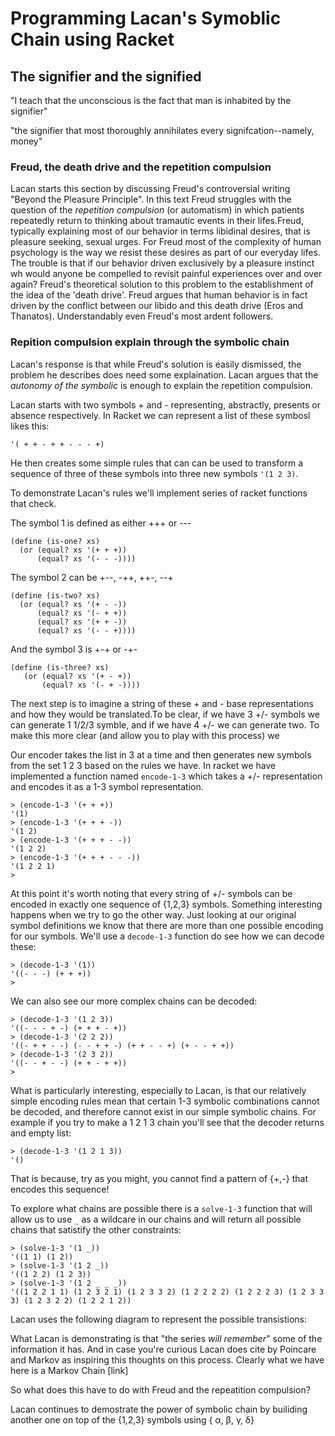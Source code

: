 # Programming Lacan's Symoblic Chain using Racket

## The signifier and the signified

"I teach that the unconscious is the fact that man is inhabited by the signifier"

"the signifier that most thoroughly annihilates every signifcation--namely, money"

### Freud, the death drive and the repetition compulsion

Lacan starts this section by discussing Freud's controversial writing "Beyond the Pleasure Principle". In this text Freud struggles with the question of the *repetition compulsion* (or automatism) in which patients repeatedly return to thinking about tramautic events in their lifes.Freud, typically explaining most of our behavior in terms libidinal desires, that is pleasure seeking, sexual urges. For Freud most of the complexity of human psychology is the way we resist these desires as part of our everyday lifes. The trouble is that if our behavior driven exclusively by a pleasure instinct wh  would anyone be compelled to revisit painful experiences over and over again? Freud's theoretical solution to this problem to the establishment of the idea of the 'death drive'. Freud argues that human behavior is in fact driven by the conflict between our libido and this death drive (Eros and Thanatos). Understandably even Freud's most ardent followers.

### Repition compulsion explain through the symbolic chain

Lacan's response is that while Freud's solution is easily dismissed, the problem he describes does need some explaination. Lacan argues that the *autonomy of the symbolic* is enough to explain the repetition compulsion.


Lacan starts with two symbols + and - representing, abstractly, presents or absence respectively. In Racket we can represent a list of these symbosl likes this:

```
'( + + - + + - - - +)
```

He then creates some simple rules that can can be used to transform a sequence of three of these symbols into three new symbols `'(1 2 3)`.

To demonstrate Lacan's rules we'll implement series of racket functions that check.

The symbol 1 is defined as either +++ or ---

```
(define (is-one? xs)
  (or (equal? xs '(+ + +))
      (equal? xs '(- - -))))

```

The symbol 2 can be +--, -++, ++-, --+


```
(define (is-two? xs)
  (or (equal? xs '(+ - -))
      (equal? xs '(- + +))
      (equal? xs '(+ + -))
      (equal? xs '(- - +))))
```

And the symbol 3 is +-+ or -+-

```
(define (is-three? xs)
   (or (equal? xs '(+ - +))
       (equal? xs '(- + -))))
```


The next step is to imagine a string of these + and - base representations and how they would be translated.To be clear, if we have 3 +/- symbols we can generate 1 1/2/3 symble, and if we have 4 +/- we can generate two. To make this more clear (and allow you to play with this process) we 

Our encoder takes the list in 3 at a time and then generates new symbols from the set 1 2 3 based on the rules we have. In racket we have implemented a function named `encode-1-3` which takes a +/- representation and encodes it as a 1-3 symbol representation.



```
> (encode-1-3 '(+ + +))
'(1)
> (encode-1-3 '(+ + + -))
'(1 2)
> (encode-1-3 '(+ + + - -))
'(1 2 2)
> (encode-1-3 '(+ + + - - -))
'(1 2 2 1)
> 
```

At this point it's worth noting that every string of +/- symbols can be encoded in exactly one sequence of {1,2,3} symbols. Something interesting happens when we try to go the other way. Just looking at our original symbol definitions we know that there are more than one possible encoding for our symbols. We'll use a `decode-1-3` function do see how we can decode these:

```
> (decode-1-3 '(1))
'((- - -) (+ + +))
> 
```

We can also see our more complex chains can be decoded:

```
> (decode-1-3 '(1 2 3))
'((- - - + -) (+ + + - +))
> (decode-1-3 '(2 2 2))
'((- + + - -) (- - + + -) (+ + - - +) (+ - - + +))
> (decode-1-3 '(2 3 2))
'((- - + - -) (+ + - + +))
> 
```

What is particularly interesting, especially to Lacan, is that our relatively simple encoding rules mean that certain 1-3 symbolic combinations cannot be decoded, and therefore cannot exist in our simple symbolic chains. For example if you try to make a 1 2 1 3 chain you'll see that the decoder returns and empty list:

```
> (decode-1-3 '(1 2 1 3))
'()

```

That is because, try as you might, you cannot find a pattern of {+,-} that encodes this sequence!

To explore what chains are possible there is a `solve-1-3` function that will allow us to use `_` as a wildcare in our chains and will return all possible chains that satistify the other constraints:

```
> (solve-1-3 '(1 _))
'((1 1) (1 2))
> (solve-1-3 '(1 2 _))
'((1 2 2) (1 2 3))
> (solve-1-3 '(1 2 _ _ _))
'((1 2 2 1 1) (1 2 3 2 1) (1 2 3 3 2) (1 2 2 2 2) (1 2 2 2 3) (1 2 3 3 3) (1 2 3 2 2) (1 2 2 1 2))

```

Lacan uses the following diagram to represent the possible transistions:



What Lacan is demonstrating is that "the series *will remember*" some of the information it has. And in case you're curious Lacan does cite by Poincare and Markov as inspiring this thoughts on this process. Clearly what we have here is a Markov Chain [link]

So what does this have to do with Freud and the repeatition compulsion?

Lacan continues to demostrate the power of symbolic chain by builiding another one on top of the {1,2,3} symbols using { α, β, γ, δ}